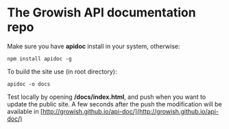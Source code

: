 The Growish API documentation repo
==================================

Make sure you have **apidoc** install in your system, otherwise:

```` 
npm install apidoc -g
````

To build the site use (in root directory):
```` 
apidoc -o docs
````

Test locally by opening **/docs/index.html**, and push when you want to update the public site. A few seconds after the push the modification will be available in [http://growish.github.io/api-doc/](http://growish.github.io/api-doc/)